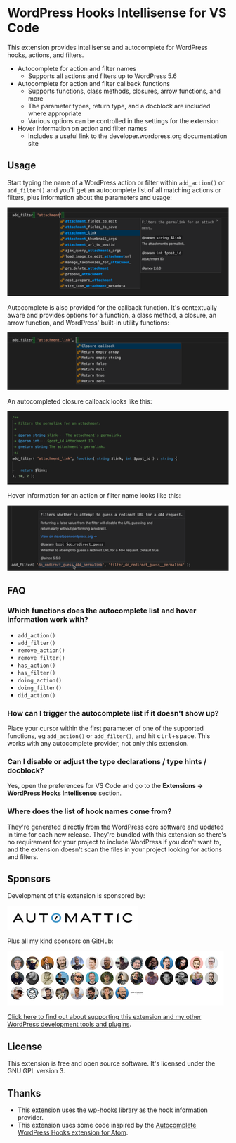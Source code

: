 # WordPress Hooks Intellisense for VS Code

This extension provides intellisense and autocomplete for WordPress hooks, actions, and filters.

* Autocomplete for action and filter names
  - Supports all actions and filters up to WordPress 5.6
* Autocomplete for action and filter callback functions
  - Supports functions, class methods, closures, arrow functions, and more
  - The parameter types, return type, and a docblock are included where appropriate
  - Various options can be controlled in the settings for the extension
* Hover information on action and filter names
  - Includes a useful link to the developer.wordpress.org documentation site


## Usage

Start typing the name of a WordPress action or filter within `add_action()` or `add_filter()` and you'll get an autocomplete list of all matching actions or filters, plus information about the parameters and usage:

[![Screenshot of VS Code showing an autocomplete list for the first parameter of the add_filter function](images/screenshot-1.png?v=0.3.0)](images/screenshot-1.png)

Autocomplete is also provided for the callback function. It's contextually aware and provides options for a function, a class method, a closure, an arrow function, and WordPress' built-in utility functions:

[![Screenshot of VS Code showing an autocomplete list for the callback parameter of the add_filter function](images/screenshot-2.png?v=0.3.0)](images/screenshot-2.png)

An autocompleted closure callback looks like this:

[![Screenshot of VS Code showing a completed callback closure for the add_filter function](images/screenshot-3.png?v=0.3.0)](images/screenshot-3.png)

Hover information for an action or filter name looks like this:

[![Screenshot of VS Code showing hover information for an action](images/screenshot-4.png?v=0.5.0)](images/screenshot-4.png)

## FAQ

### Which functions does the autocomplete list and hover information work with?

* `add_action()`
* `add_filter()`
* `remove_action()`
* `remove_filter()`
* `has_action()`
* `has_filter()`
* `doing_action()`
* `doing_filter()`
* `did_action()`

### How can I trigger the autocomplete list if it doesn't show up?

Place your cursor within the first parameter of one of the supported functions, eg `add_action()` or `add_filter()`, and hit <kbd>ctrl</kbd>+<kbd>space</kbd>. This works with any autocomplete provider, not only this extension.

### Can I disable or adjust the type declarations / type hints / docblock?

Yes, open the preferences for VS Code and go to the **Extensions -> WordPress Hooks Intellisense** section.

### Where does the list of hook names come from?

They're generated directly from the WordPress core software and updated in time for each new release. They're bundled with this extension so there's no requirement for your project to include WordPress if you don't want to, and the extension doesn't scan the files in your project looking for actions and filters.

## Sponsors

Development of this extension is sponsored by:

[![Automattic](images/gh/automattic.png)](https://automattic.com)

Plus all my kind sponsors on GitHub:

[![Sponsors](images/gh/everyone.png)](https://github.com/sponsors/johnbillion)

[Click here to find out about supporting this extension and my other WordPress development tools and plugins](https://github.com/sponsors/johnbillion).

## License

This extension is free and open source software. It's licensed under the GNU GPL version 3.

## Thanks

* This extension uses the [wp-hooks library](https://github.com/johnbillion/wp-hooks) as the hook information provider.
* This extension uses some code inspired by the [Autocomplete WordPress Hooks extension for Atom](https://github.com/joehoyle/atom-autocomplete-wordpress-hooks).
